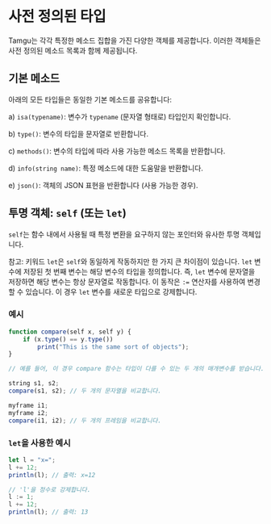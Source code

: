 # 사전 정의된 타입

Tamgu는 각각 특정한 메소드 집합을 가진 다양한 객체를 제공합니다. 이러한 객체들은 사전 정의된 메소드 목록과 함께 제공됩니다.

## 기본 메소드

아래의 모든 타입들은 동일한 기본 메소드를 공유합니다:

a) `isa(typename)`: 변수가 `typename` (문자열 형태로) 타입인지 확인합니다.

b) `type()`: 변수의 타입을 문자열로 반환합니다.

c) `methods()`: 변수의 타입에 따라 사용 가능한 메소드 목록을 반환합니다.

d) `info(string name)`: 특정 메소드에 대한 도움말을 반환합니다.

e) `json()`: 객체의 JSON 표현을 반환합니다 (사용 가능한 경우).

## 투명 객체: `self` (또는 `let`)

`self`는 함수 내에서 사용될 때 특정 변환을 요구하지 않는 포인터와 유사한 투명 객체입니다.

참고: 키워드 `let`은 `self`와 동일하게 작동하지만 한 가지 큰 차이점이 있습니다. `let` 변수에 저장된 첫 번째 변수는 해당 변수의 타입을 정의합니다. 즉, `let` 변수에 문자열을 저장하면 해당 변수는 항상 문자열로 작동합니다. 이 동작은 `:=` 연산자를 사용하여 변경할 수 있습니다. 이 경우 `let` 변수를 새로운 타입으로 강제합니다.

### 예시

```javascript
function compare(self x, self y) {
    if (x.type() == y.type())
        print("This is the same sort of objects");
}

// 예를 들어, 이 경우 compare 함수는 타입이 다를 수 있는 두 개의 매개변수를 받습니다. self 선언을 사용하면 해당 함수에 전달되는 객체에 대해 특정 변환을 적용할 필요가 없어집니다.

string s1, s2;
compare(s1, s2); // 두 개의 문자열을 비교합니다.

myframe i1;
myframe i2;
compare(i1, i2); // 두 개의 프레임을 비교합니다.
```

### `let`을 사용한 예시

```javascript
let l = "x=";
l += 12;
println(l); // 출력: x=12

// 'l'을 정수로 강제합니다.
l := 1;
l += 12;
println(l); // 출력: 13
```